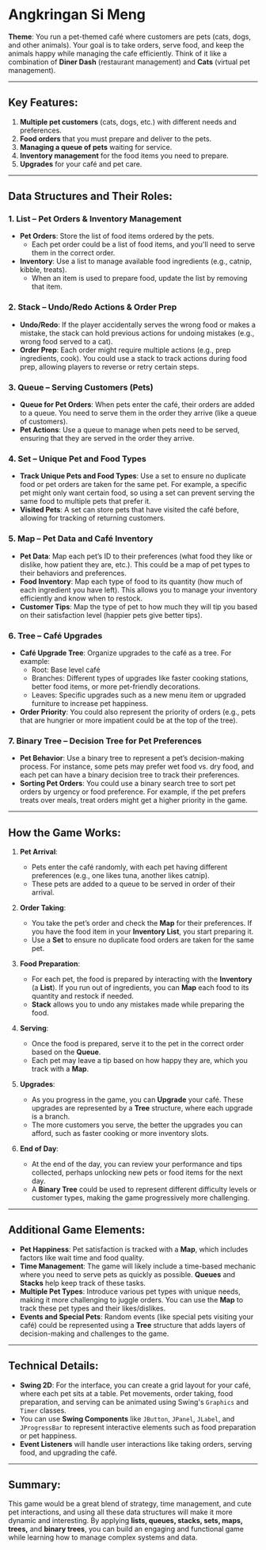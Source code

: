 # Angkringan Si Meng

**Theme**: You run a pet-themed café where customers are pets (cats, dogs, and other animals). Your goal is to take orders, serve food, and keep the animals happy while managing the cafe efficiently. Think of it like a combination of **Diner Dash** (restaurant management) and **Cats** (virtual pet management).

---

## Key Features:
1. **Multiple pet customers** (cats, dogs, etc.) with different needs and preferences.
2. **Food orders** that you must prepare and deliver to the pets.
3. **Managing a queue of pets** waiting for service.
4. **Inventory management** for the food items you need to prepare.
5. **Upgrades** for your café and pet care.

---

## Data Structures and Their Roles:

### 1. **List** – **Pet Orders & Inventory Management**
- **Pet Orders**: Store the list of food items ordered by the pets.
  - Each pet order could be a list of food items, and you'll need to serve them in the correct order.
- **Inventory**: Use a list to manage available food ingredients (e.g., catnip, kibble, treats).
  - When an item is used to prepare food, update the list by removing that item.
  
### 2. **Stack** – **Undo/Redo Actions & Order Prep**
- **Undo/Redo**: If the player accidentally serves the wrong food or makes a mistake, the stack can hold previous actions for undoing mistakes (e.g., wrong food served to a cat).
- **Order Prep**: Each order might require multiple actions (e.g., prep ingredients, cook). You could use a stack to track actions during food prep, allowing players to reverse or retry certain steps.

### 3. **Queue** – **Serving Customers (Pets)**
- **Queue for Pet Orders**: When pets enter the café, their orders are added to a queue. You need to serve them in the order they arrive (like a queue of customers).
- **Pet Actions**: Use a queue to manage when pets need to be served, ensuring that they are served in the order they arrive.

### 4. **Set** – **Unique Pet and Food Types**
- **Track Unique Pets and Food Types**: Use a set to ensure no duplicate food or pet orders are taken for the same pet. For example, a specific pet might only want certain food, so using a set can prevent serving the same food to multiple pets that prefer it.
- **Visited Pets**: A set can store pets that have visited the café before, allowing for tracking of returning customers.

### 5. **Map** – **Pet Data and Café Inventory**
- **Pet Data**: Map each pet’s ID to their preferences (what food they like or dislike, how patient they are, etc.). This could be a map of pet types to their behaviors and preferences.
- **Food Inventory**: Map each type of food to its quantity (how much of each ingredient you have left). This allows you to manage your inventory efficiently and know when to restock.
- **Customer Tips**: Map the type of pet to how much they will tip you based on their satisfaction level (happier pets give better tips).

### 6. **Tree** – **Café Upgrades**
- **Café Upgrade Tree**: Organize upgrades to the café as a tree. For example:
  - Root: Base level café
  - Branches: Different types of upgrades like faster cooking stations, better food items, or more pet-friendly decorations.
  - Leaves: Specific upgrades such as a new menu item or upgraded furniture to increase pet happiness.
- **Order Priority**: You could also represent the priority of orders (e.g., pets that are hungrier or more impatient could be at the top of the tree).

### 7. **Binary Tree** – **Decision Tree for Pet Preferences**
- **Pet Behavior**: Use a binary tree to represent a pet’s decision-making process. For instance, some pets may prefer wet food vs. dry food, and each pet can have a binary decision tree to track their preferences.
- **Sorting Pet Orders**: You could use a binary search tree to sort pet orders by urgency or food preference. For example, if the pet prefers treats over meals, treat orders might get a higher priority in the game.

---

## How the Game Works:
1. **Pet Arrival**:
   - Pets enter the café randomly, with each pet having different preferences (e.g., one likes tuna, another likes catnip).
   - These pets are added to a queue to be served in order of their arrival.

2. **Order Taking**:
   - You take the pet’s order and check the **Map** for their preferences. If you have the food item in your **Inventory List**, you start preparing it.
   - Use a **Set** to ensure no duplicate food orders are taken for the same pet.

3. **Food Preparation**:
   - For each pet, the food is prepared by interacting with the **Inventory** (a **List**). If you run out of ingredients, you can **Map** each food to its quantity and restock if needed.
   - **Stack** allows you to undo any mistakes made while preparing the food.

4. **Serving**:
   - Once the food is prepared, serve it to the pet in the correct order based on the **Queue**.
   - Each pet may leave a tip based on how happy they are, which you track with a **Map**.

5. **Upgrades**:
   - As you progress in the game, you can **Upgrade** your café. These upgrades are represented by a **Tree** structure, where each upgrade is a branch.
   - The more customers you serve, the better the upgrades you can afford, such as faster cooking or more inventory slots.

6. **End of Day**:
   - At the end of the day, you can review your performance and tips collected, perhaps unlocking new pets or food items for the next day.
   - A **Binary Tree** could be used to represent different difficulty levels or customer types, making the game progressively more challenging.

---

## Additional Game Elements:
- **Pet Happiness**: Pet satisfaction is tracked with a **Map**, which includes factors like wait time and food quality.
- **Time Management**: The game will likely include a time-based mechanic where you need to serve pets as quickly as possible. **Queues** and **Stacks** help keep track of these tasks.
- **Multiple Pet Types**: Introduce various pet types with unique needs, making it more challenging to juggle orders. You can use the **Map** to track these pet types and their likes/dislikes.
- **Events and Special Pets**: Random events (like special pets visiting your café) could be represented using a **Tree** structure that adds layers of decision-making and challenges to the game.

---

## Technical Details:
- **Swing 2D**: For the interface, you can create a grid layout for your café, where each pet sits at a table. Pet movements, order taking, food preparation, and serving can be animated using Swing's `Graphics` and `Timer` classes.
- You can use **Swing Components** like `JButton`, `JPanel`, `JLabel`, and `JProgressBar` to represent interactive elements such as food preparation or pet happiness.
- **Event Listeners** will handle user interactions like taking orders, serving food, and upgrading the café.

---

## Summary:
This game would be a great blend of strategy, time management, and cute pet interactions, and using all these data structures will make it more dynamic and interesting. By applying **lists, queues, stacks, sets, maps, trees,** and **binary trees**, you can build an engaging and functional game while learning how to manage complex systems and data.
